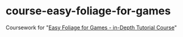 # course-easy-foliage-for-games
Coursework for "[Easy Foliage for Games - in-Depth Tutorial Course](https://www.artstation.com/marketplace/p/7OOJ8/easy-foliage-for-games-in-depth-tutorial-course)"
